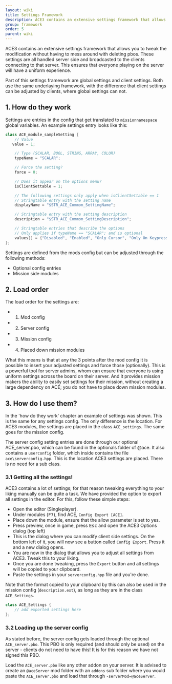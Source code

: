 ```yaml
---
layout: wiki
title: Settings Framework
description: ACE3 contains an extensive settings framework that allows you to tweak the modification without having to mess around with deleting pbos.
group: framework
order: 5
parent: wiki
---
```


ACE3 contains an extensive settings framework that allows you to tweak the modification without having to mess around with deleting pbos. These settings are all handled server side and broadcasted to the clients connecting to that server. This ensures that everyone playing on the server will have a uniform experience.

Part of this settings framework are global settings and client settings. Both use the same underlaying framework, with the difference that client settings can be adjusted by clients, where global settings can not.


## 1. How do they work

Settings are entries in the config that get translated to `missionnamespace` global variables. An example settings entry looks like this:

```c++
class ACE_module_sampleSetting {
    // Value
   value = 1;

    // Type (SCALAR, BOOL, STRING, ARRAY, COLOR)
    typeName = "SCALAR";

    // Force the setting?
    force = 0;

    // Does it appear on the options menu?
    isClientSettable = 1;

    // The following settings only apply when isClientSettable == 1
    // Stringtable entry with the setting name
    displayName = "$STR_ACE_Common_SettingName";

    // Stringtable entry with the setting description
    description = "$STR_ACE_Common_SettingDescription";

    // Stringtable entries that describe the options
    // Only applies if typeName == "SCALAR"; and is optional
    values[] = {"Disabled", "Enabled", "Only Cursor", "Only On Keypress", "Only Cursor and KeyPress"};
};
```

Settings are defined from the mods config but can be adjusted through the following methods:

* Optional config entries
* Mission side modules

## 2. Load order

The load order for the settings are:

* 1. Mod config
* 2. Server config
* 3. Mission config
* 4. Placed down mission modules

What this means is that at any the 3 points after the mod config it is possible to insert your adjusted settings and force those (optionally). This is a powerful tool for server admins, whom can ensure that everyone is using uniform settings across the board on their server. And it provides mission makers the ability to easily set settings for their mission, without creating a large dependency on ACE; you do not have to place down mission modules.

## 3. How do I use them?

In the 'how do they work' chapter an example of settings was shown. This is the same for any settings config. The only difference is the location. For ACE3 modules, the settings are placed in the class `ACE_settings`. The same goes for the mission config.

The server config setting entries are done through our optional ACE_server.pbo, which can be found in the optionals folder of @ace. It also contains a `userconfig` folder, which inside contains the file `ace\serverconfig.hpp`. This is the location ACE3 settings are placed. There is no need for a sub class.

### 3.1 Getting all the settings!

ACE3 contains a lot of settings; for that reason tweaking everything to your liking manually can be quite a task. We have provided the option to export all settings in the editor. For this, follow these simple steps:

* Open the editor (Singleplayer).
* Under modules (<kbd>F7</kbd>), find ACE, `Config Export [ACE]`.
* Place down the module, ensure that the allow parameter is set to yes.
* Press preview, once in game, press <kbd>Esc</kbd> and open the ACE3 Options dialog (top left)
* This is the dialog where you can modify client side settings. On the bottom left of it, you will now see a button called `Config Export`. Press it and a new dialog opens.
* You are now in the dialog that allows you to adjust all settings from ACE3. Tweak this to your liking.
* Once you are done tweaking, press the `Export` button and all settings will be copied to your clipboard.
* Paste the settings in your `serverconfig.hpp` file and you're done.

Note that the format copied to your clipboard by this can also be used in the mission config (`description.ext`), as long as they are in the class `ACE_Settings`.

```c++
class ACE_Settings {
    // add exported settings here
};
```


### 3.2 Loading up the server config

As stated before, the server config gets loaded through the optional `ACE_server.pbo`. This PBO is only required (and should only be used) on the server - clients do not need to have this! It is for this reason we have not signed this PBO. 

Load the `ACE_server.pbo` like any other addon on your server. It is advised to create an `@aceServer` mod folder with an `addons` sub folder where you would paste the `ACE_server.pbo` and load that through `-serverMod=@aceServer`.

